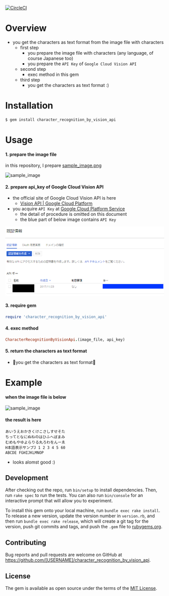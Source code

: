 [![CircleCI](https://circleci.com/gh/corselia/character-recognition-by-vision-api/tree/master.svg?style=svg)](https://circleci.com/gh/corselia/character-recognition-by-vision-api/tree/master)

# Overview
- you get the characters as text format from the image file with characters
    - first step
        - you prepare the image file with characters (any language, of course Japanese too)
        - you prepare the `API Key` of `Google Cloud Vision API`
    - second step
        - exec method in this gem
    - third step
        - you get the characters as text format :)

# Installation
```ruby
$ gem install character_recognition_by_vision_api
```

# Usage

#### 1. prepare the image file
in this repository, I prepare [sample_image.png](spec/sample_image.png)

![sample_image](sample_image.png "spec/sample_image.png")

#### 2. prepare api_key of Google Cloud Vision API
- the official site of Google Cloud Vision API is here
    - [Vision API | Google Cloud Platform](https://cloud.google.com/vision/)
- you acquire `API Key` at [Google Cloud Platform Service](https://console.cloud.google.com/)
    - the detail of procedure is omitted on this document
    - the blue part of below image contains `API Key`

![api_key](api_key.png "api_key.png")

#### 3. require gem
```ruby
require 'character_recognition_by_vision_api'
```

#### 4. exec method
```ruby
CharacterRecognitionByVisionApi.(image_file, api_key)
```

#### 5. return the characters as text format
- 🎉you get the characters as text format🎉

# Example

#### when the image file is below

![sample_image](sample_image.png "spec/sample_image.png")

#### the result is here

```
あいうえおかきくけこさしすせそた
ちってとなにぬねのはひふへぼまみ
むめもやゆよらりる丸ろわをんーゑ
H本語表示サンプJ 1 2 3 4 5 60
ABCDE FGHIJKLMNOP
```

- looks alomst good :)

## Development

After checking out the repo, run `bin/setup` to install dependencies. Then, run `rake spec` to run the tests. You can also run `bin/console` for an interactive prompt that will allow you to experiment.

To install this gem onto your local machine, run `bundle exec rake install`. To release a new version, update the version number in `version.rb`, and then run `bundle exec rake release`, which will create a git tag for the version, push git commits and tags, and push the `.gem` file to [rubygems.org](https://rubygems.org).

## Contributing

Bug reports and pull requests are welcome on GitHub at https://github.com/[USERNAME]/character_recognition_by_vision_api.

## License

The gem is available as open source under the terms of the [MIT License](https://opensource.org/licenses/MIT).
